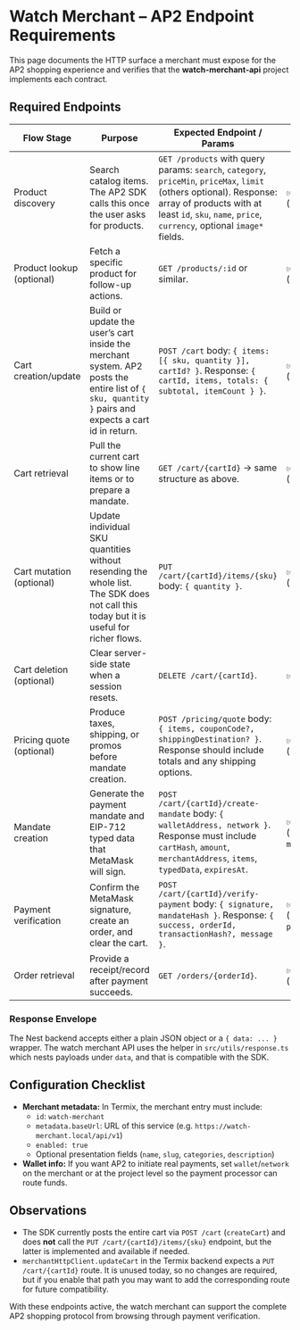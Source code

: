 # Watch Merchant – AP2 Endpoint Requirements

This page documents the HTTP surface a merchant must expose for the AP2
shopping experience and verifies that the **watch-merchant-api** project
implements each contract.

## Required Endpoints

| Flow Stage | Purpose | Expected Endpoint / Params | Implemented In Project |
| --- | --- | --- | --- |
| Product discovery | Search catalog items. The AP2 SDK calls this once the user asks for products. | `GET /products` with query params: `search`, `category`, `priceMin`, `priceMax`, `limit` (others optional). Response: array of products with at least `id`, `sku`, `name`, `price`, `currency`, optional `image*` fields. | ✅ `src/routes/products.routes.ts` (`router.get('/')`) |
| Product lookup (optional) | Fetch a specific product for follow-up actions. | `GET /products/:id` or similar. | ✅ `src/routes/products.routes.ts` (`router.get('/:id')`) |
| Cart creation/update | Build or update the user’s cart inside the merchant system. AP2 posts the entire list of `{ sku, quantity }` pairs and expects a cart id in return. | `POST /cart` body: `{ items: [{ sku, quantity }], cartId? }`. Response: `{ cartId, items, totals: { subtotal, itemCount } }`. | ✅ `src/routes/cart.routes.ts` (`router.post('/')`) |
| Cart retrieval | Pull the current cart to show line items or to prepare a mandate. | `GET /cart/{cartId}` → same structure as above. | ✅ `src/routes/cart.routes.ts` (`router.get('/:cartId')`) |
| Cart mutation (optional) | Update individual SKU quantities without resending the whole list. The SDK does not call this today but it is useful for richer flows. | `PUT /cart/{cartId}/items/{sku}` body: `{ quantity }`. | ✅ `src/routes/cart.routes.ts` (`router.put('/:cartId/items/:sku')`) |
| Cart deletion (optional) | Clear server-side state when a session resets. | `DELETE /cart/{cartId}`. | ✅ |
| Pricing quote (optional) | Produce taxes, shipping, or promos before mandate creation. | `POST /pricing/quote` body: `{ items, couponCode?, shippingDestination? }`. Response should include totals and any shipping options. | ✅ `src/routes/pricing.routes.ts` (`router.post('/quote')`) |
| Mandate creation | Generate the payment mandate and EIP-712 typed data that MetaMask will sign. | `POST /cart/{cartId}/create-mandate` body: `{ walletAddress, network }`. Response must include `cartHash`, `amount`, `merchantAddress`, `items`, `typedData`, `expiresAt`. | ✅ `src/routes/cart.routes.ts` (`router.post('/:cartId/create-mandate')`) |
| Payment verification | Confirm the MetaMask signature, create an order, and clear the cart. | `POST /cart/{cartId}/verify-payment` body: `{ signature, mandateHash }`. Response: `{ success, orderId, transactionHash?, message }`. | ✅ `src/routes/cart.routes.ts` (`router.post('/:cartId/verify-payment')`) |
| Order retrieval | Provide a receipt/record after payment succeeds. | `GET /orders/{orderId}`. | ✅ `src/routes/orders.routes.ts` (`router.get('/:orderId')`) |

### Response Envelope

The Nest backend accepts either a plain JSON object or a `{ data: ... }`
wrapper. The watch merchant API uses the helper in `src/utils/response.ts`
which nests payloads under `data`, and that is compatible with the SDK.

## Configuration Checklist

- **Merchant metadata:** In Termix, the merchant entry must include:
  - `id`: `watch-merchant`
  - `metadata.baseUrl`: URL of this service (e.g. `https://watch-merchant.local/api/v1`)
  - `enabled: true`
  - Optional presentation fields (`name`, `slug`, `categories`, `description`)
- **Wallet info:** If you want AP2 to initiate real payments, set
  `wallet`/`network` on the merchant or at the project level so the payment
  processor can route funds.

## Observations

- The SDK currently posts the entire cart via `POST /cart` (`createCart`)
  and does **not** call the `PUT /cart/{cartId}/items/{sku}` endpoint, but
  the latter is implemented and available if needed.
- `merchantHttpClient.updateCart` in the Termix backend expects a
  `PUT /cart/{cartId}` route. It is unused today, so no changes are required,
  but if you enable that path you may want to add the corresponding route for
  future compatibility.

With these endpoints active, the watch merchant can support the complete AP2
shopping protocol from browsing through payment verification.
